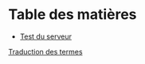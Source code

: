 # Table des matières

  - [Test du serveur](09_example/03_tests.md)

[Traduction des termes](translation-terms.md)
